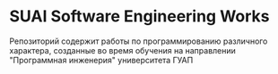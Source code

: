 # SUAI Software Engineering Works
 Репозиторий содержит работы по программированию различного характера, созданные во время обучения на направлении "Программная инженерия" университета ГУАП
